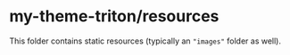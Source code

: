 # my-theme-triton/resources

This folder contains static resources (typically an `"images"` folder as well).
